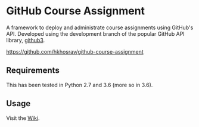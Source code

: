 # GitHub Course Assignment
A framework to deploy and administrate course assignments using GitHub's API. Developed using the development branch of the popular GitHub API library, [github3](https://github.com/sigmavirus24/github3.py).

https://github.com/hkhosrav/github-course-assignment

## Requirements
This has been tested in Python 2.7 and 3.6 (more so in 3.6).

## Usage
Visit the [Wiki](../../wiki).
